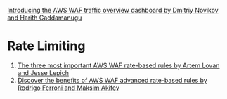 

[Introducing the AWS WAF traffic overview dashboard by Dmitriy Novikov and Harith Gaddamanugu ](https://aws.amazon.com/blogs/security/introducing-the-aws-waf-traffic-overview-dashboard/)

# Rate Limiting

1. [The three most important AWS WAF rate-based rules by Artem Lovan and Jesse Lepich](https://aws.amazon.com/blogs/security/three-most-important-aws-waf-rate-based-rules/)
2. [Discover the benefits of AWS WAF advanced rate-based rules by Rodrigo Ferroni and Maksim Akifev](https://aws.amazon.com/blogs/security/discover-the-benefits-of-aws-waf-advanced-rate-based-rules/)


